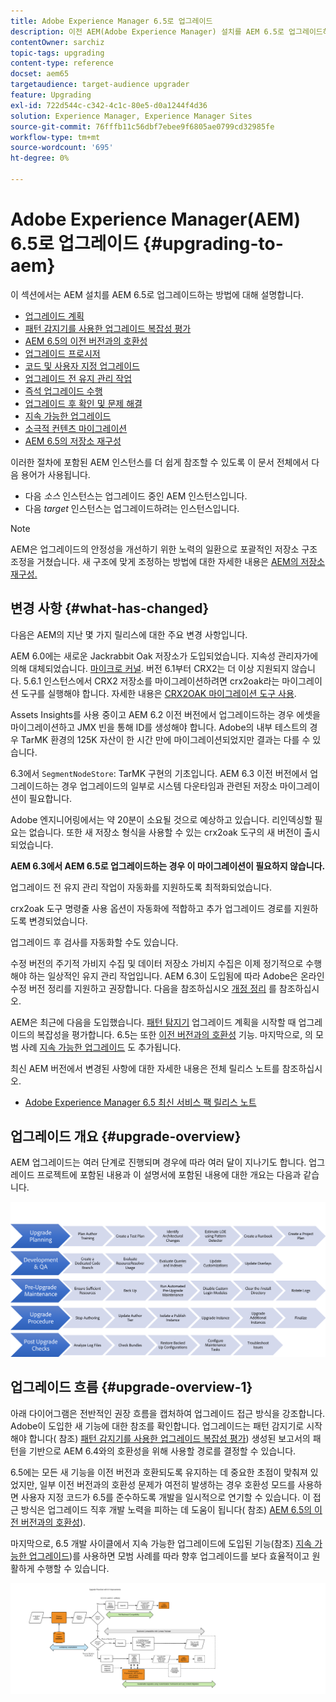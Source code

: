 ```yaml
---
title: Adobe Experience Manager 6.5로 업그레이드
description: 이전 AEM(Adobe Experience Manager) 설치를 AEM 6.5로 업그레이드하는 기본 사항에 대해 알아봅니다.
contentOwner: sarchiz
topic-tags: upgrading
content-type: reference
docset: aem65
targetaudience: target-audience upgrader
feature: Upgrading
exl-id: 722d544c-c342-4c1c-80e5-d0a1244f4d36
solution: Experience Manager, Experience Manager Sites
source-git-commit: 76fffb11c56dbf7ebee9f6805ae0799cd32985fe
workflow-type: tm+mt
source-wordcount: '695'
ht-degree: 0%

---
```


# Adobe Experience Manager(AEM) 6.5로 업그레이드 {#upgrading-to-aem}

이 섹션에서는 AEM 설치를 AEM 6.5로 업그레이드하는 방법에 대해 설명합니다.

* [업그레이드 계획](/help/sites-deploying/upgrade-planning.md)
* [패턴 감지기를 사용한 업그레이드 복잡성 평가](/help/sites-deploying/pattern-detector.md)
* [AEM 6.5의 이전 버전과의 호환성](/help/sites-deploying/backward-compatibility.md)
  <!--* [Using Offline Reindexing To Reduce Downtime During an Upgrade](/help/sites-deploying/upgrade-offline-reindexing.md)-->
* [업그레이드 프로시저](/help/sites-deploying/upgrade-procedure.md)
* [코드 및 사용자 지정 업그레이드](/help/sites-deploying/upgrading-code-and-customizations.md)
* [업그레이드 전 유지 관리 작업](/help/sites-deploying/pre-upgrade-maintenance-tasks.md)
* [즉석 업그레이드 수행](/help/sites-deploying/in-place-upgrade.md)
* [업그레이드 후 확인 및 문제 해결](/help/sites-deploying/post-upgrade-checks-and-troubleshooting.md)
* [지속 가능한 업그레이드](/help/sites-deploying/sustainable-upgrades.md)
* [소극적 컨텐츠 마이그레이션](/help/sites-deploying/lazy-content-migration.md)
* [AEM 6.5의 저장소 재구성](/help/sites-deploying/repository-restructuring.md)

이러한 절차에 포함된 AEM 인스턴스를 더 쉽게 참조할 수 있도록 이 문서 전체에서 다음 용어가 사용됩니다.

* 다음 *소스* 인스턴스는 업그레이드 중인 AEM 인스턴스입니다.
* 다음 *target* 인스턴스는 업그레이드하려는 인스턴스입니다.

>[!NOTE]
>
>AEM은 업그레이드의 안정성을 개선하기 위한 노력의 일환으로 포괄적인 저장소 구조 조정을 거쳤습니다. 새 구조에 맞게 조정하는 방법에 대한 자세한 내용은 [AEM의 저장소 재구성.](/help/sites-deploying/repository-restructuring.md)

## 변경 사항 {#what-has-changed}

다음은 AEM의 지난 몇 가지 릴리스에 대한 주요 변경 사항입니다.

AEM 6.0에는 새로운 Jackrabbit Oak 저장소가 도입되었습니다. 지속성 관리자가에 의해 대체되었습니다. [마이크로 커널](/help/sites-deploying/platform.md#contentbody_title_4). 버전 6.1부터 CRX2는 더 이상 지원되지 않습니다. 5.6.1 인스턴스에서 CRX2 저장소를 마이그레이션하려면 crx2oak라는 마이그레이션 도구를 실행해야 합니다. 자세한 내용은 [CRX2OAK 마이그레이션 도구 사용](/help/sites-deploying/using-crx2oak.md).

Assets Insights를 사용 중이고 AEM 6.2 이전 버전에서 업그레이드하는 경우 에셋을 마이그레이션하고 JMX 빈을 통해 ID를 생성해야 합니다. Adobe의 내부 테스트의 경우 TarMK 환경의 125K 자산이 한 시간 만에 마이그레이션되었지만 결과는 다를 수 있습니다.

6.3에서 `SegmentNodeStore`: TarMK 구현의 기초입니다. AEM 6.3 이전 버전에서 업그레이드하는 경우 업그레이드의 일부로 시스템 다운타임과 관련된 저장소 마이그레이션이 필요합니다.

Adobe 엔지니어링에서는 약 20분이 소요될 것으로 예상하고 있습니다. 리인덱싱할 필요는 없습니다. 또한 새 저장소 형식을 사용할 수 있는 crx2oak 도구의 새 버전이 출시되었습니다.

**AEM 6.3에서 AEM 6.5로 업그레이드하는 경우 이 마이그레이션이 필요하지 않습니다.**

업그레이드 전 유지 관리 작업이 자동화를 지원하도록 최적화되었습니다.

crx2oak 도구 명령줄 사용 옵션이 자동화에 적합하고 추가 업그레이드 경로를 지원하도록 변경되었습니다.

업그레이드 후 검사를 자동화할 수도 있습니다.

수정 버전의 주기적 가비지 수집 및 데이터 저장소 가비지 수집은 이제 정기적으로 수행해야 하는 일상적인 유지 관리 작업입니다. AEM 6.3이 도입됨에 따라 Adobe은 온라인 수정 버전 정리를 지원하고 권장합니다. 다음을 참조하십시오 [개정 정리](/help/sites-deploying/revision-cleanup.md) 를 참조하십시오.

AEM은 최근에 다음을 도입했습니다. [패턴 탐지기](/help/sites-deploying/pattern-detector.md) 업그레이드 계획을 시작할 때 업그레이드의 복잡성을 평가합니다. 6.5는 또한 [이전 버전과의 호환성](/help/sites-deploying/backward-compatibility.md) 기능. 마지막으로, 의 모범 사례 [지속 가능한 업그레이드](/help/sites-deploying/sustainable-upgrades.md) 도 추가됩니다.

최신 AEM 버전에서 변경된 사항에 대한 자세한 내용은 전체 릴리스 노트를 참조하십시오.

* [Adobe Experience Manager 6.5 최신 서비스 팩 릴리스 노트](/help/release-notes/release-notes.md)

## 업그레이드 개요 {#upgrade-overview}

AEM 업그레이드는 여러 단계로 진행되며 경우에 따라 여러 달이 지나기도 합니다. 업그레이드 프로젝트에 포함된 내용과 이 설명서에 포함된 내용에 대한 개요는 다음과 같습니다.

![screen_shot_2018-03-30at80708am](assets/screen_shot_2018-03-30at80708am.png)

## 업그레이드 흐름 {#upgrade-overview-1}

아래 다이어그램은 전반적인 권장 흐름을 캡처하여 업그레이드 접근 방식을 강조합니다. Adobe이 도입한 새 기능에 대한 참조를 확인합니다. 업그레이드는 패턴 감지기로 시작해야 합니다( 참조) [패턴 감지기를 사용한 업그레이드 복잡성 평가](/help/sites-deploying/pattern-detector.md)) 생성된 보고서의 패턴을 기반으로 AEM 6.4와의 호환성을 위해 사용할 경로를 결정할 수 있습니다.

6.5에는 모든 새 기능을 이전 버전과 호환되도록 유지하는 데 중요한 초점이 맞춰져 있었지만, 일부 이전 버전과의 호환성 문제가 여전히 발생하는 경우 호환성 모드를 사용하면 사용자 지정 코드가 6.5를 준수하도록 개발을 일시적으로 연기할 수 있습니다. 이 접근 방식은 업그레이드 직후 개발 노력을 피하는 데 도움이 됩니다( 참조) [AEM 6.5의 이전 버전과의 호환성](/help/sites-deploying/backward-compatibility.md)).

마지막으로, 6.5 개발 사이클에서 지속 가능한 업그레이드에 도입된 기능(참조) [지속 가능한 업그레이드](/help/sites-deploying/sustainable-upgrades.md))를 사용하면 모범 사례를 따라 향후 업그레이드를 보다 효율적이고 원활하게 수행할 수 있습니다.

![6_4_upgrade_overviewflowchart-newpage3](assets/6_4_upgrade_overviewflowchart-newpage3.png)

